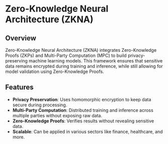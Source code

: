 # Zero-Knowledge Neural Architecture (ZKNA)

## Overview
Zero-Knowledge Neural Architecture (ZKNA) integrates Zero-Knowledge Proofs (ZKPs) and Multi-Party Computation (MPC) to build privacy-preserving machine learning models. This framework ensures that sensitive data remains encrypted during training and inference, while still allowing for model validation using Zero-Knowledge Proofs.

## Features
- **Privacy Preservation**: Uses homomorphic encryption to keep data secure during processing.
- **Multi-Party Computation**: Distributed training and inference across multiple parties without exposing raw data.
- **Zero-Knowledge Proofs**: Verifies results without revealing sensitive data.
- **Scalable**: Can be applied in various sectors like finance, healthcare, and more.
